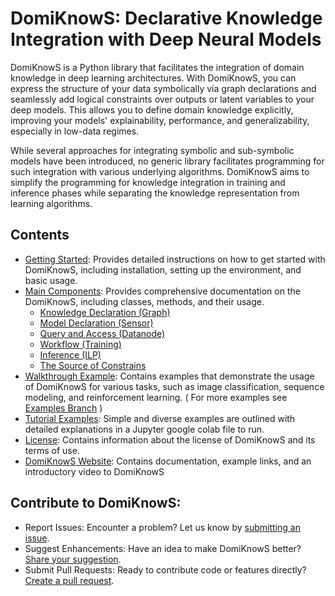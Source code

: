 # DomiKnowS: Declarative Knowledge Integration with Deep Neural Models

DomiKnowS is a Python library that facilitates the integration of domain knowledge in deep learning architectures. With DomiKnowS, you can express the structure of your data symbolically via graph declarations and seamlessly add logical constraints over outputs or latent variables to your deep models. This allows you to define domain knowledge explicitly, improving your models' explainability, performance, and generalizability, especially in low-data regimes. 

While several approaches for integrating symbolic and sub-symbolic models have been introduced, no generic library facilitates programming for such integration with various underlying algorithms. DomiKnowS aims to simplify the programming for knowledge integration in training and inference phases while separating the knowledge representation from learning algorithms.


## Contents

- [Getting Started](https://github.com/HLR/DomiKnowS/blob/Doc/Getting%20Started.md): Provides detailed instructions on how to get started with DomiKnowS, including installation, setting up the environment, and basic usage.
- [Main Components](https://github.com/HLR/DomiKnowS/tree/Doc/Main%20Components): Provides comprehensive documentation on the DomiKnowS, including classes, methods, and their usage.
  - [Knowledge Declaration (Graph)](Main%20Components/Knowledge%20Declaration%20(Graph).md)
  - [Model Declaration (Sensor)](Main%20Components/Model%20Declaration%20(Sensor).md)
  - [Query and Access (Datanode)](Main%20Components/Query%20and%20Access%20(Datanode).md)
  - [Workflow (Training)](Main%20Components/Workflow%20(Training).md)
  - [Inference (ILP)](Main%20Components/Inference%20(ILP).md)
  - [The Source of Constrains](Main%20Components/The%20Source%20of%20Constraints.md)
- [Walkthrough Example](https://github.com/HLR/DomiKnowS/blob/Doc/Walkthrough%20Examples/): Contains examples that demonstrate the usage of DomiKnowS for various tasks, such as image classification, sequence modeling, and reinforcement learning. ( For more examples see [Examples Branch](https://github.com/HLR/DomiKnowS/tree/Tasks) )
- [Tutorial Examples](https://github.com/HLR/DomiKnowS/tree/Doc/Tutorial%20Examples): Simple and diverse examples are outlined with detailed explanations in a Jupyter google colab file to run.
- [License](https://github.com/HLR/DomiKnowS/blob/Doc/LICENSE.md): Contains information about the license of DomiKnowS and its terms of use.
- [DomiKnowS Website](https://hlr.github.io/domiknows-nlp/): Contains documentation, example links, and an introductory video to DomiKnowS

## Contribute to DomiKnowS:

- Report Issues: Encounter a problem? Let us know by [submitting an issue](https://github.com/HLR/DomiKnowS/blob/Doc/Issue%20Report.md).
- Suggest Enhancements: Have an idea to make DomiKnowS better? [Share your suggestion](https://github.com/HLR/DomiKnowS/blob/Doc/Suggestions.md).
- Submit Pull Requests: Ready to contribute code or features directly? [Create a pull request](https://github.com/HLR/DomiKnowS/blob/Doc/Pull%20Request.md).

